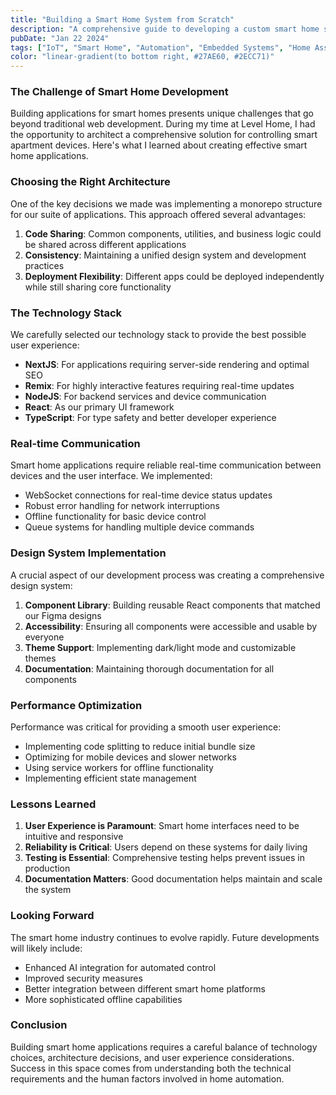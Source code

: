 ```yaml
---
title: "Building a Smart Home System from Scratch"
description: "A comprehensive guide to developing a custom smart home system using open-source technologies and IoT devices."
pubDate: "Jan 22 2024"
tags: ["IoT", "Smart Home", "Automation", "Embedded Systems", "Home Assistant"]
color: "linear-gradient(to bottom right, #27AE60, #2ECC71)"
---
```


### The Challenge of Smart Home Development

Building applications for smart homes presents unique challenges that go beyond traditional web development. During my time at Level Home, I had the opportunity to architect a comprehensive solution for controlling smart apartment devices. Here's what I learned about creating effective smart home applications.

### Choosing the Right Architecture

One of the key decisions we made was implementing a monorepo structure for our suite of applications. This approach offered several advantages:

1. **Code Sharing**: Common components, utilities, and business logic could be shared across different applications
2. **Consistency**: Maintaining a unified design system and development practices
3. **Deployment Flexibility**: Different apps could be deployed independently while still sharing core functionality

### The Technology Stack

We carefully selected our technology stack to provide the best possible user experience:

- **NextJS**: For applications requiring server-side rendering and optimal SEO
- **Remix**: For highly interactive features requiring real-time updates
- **NodeJS**: For backend services and device communication
- **React**: As our primary UI framework
- **TypeScript**: For type safety and better developer experience

### Real-time Communication

Smart home applications require reliable real-time communication between devices and the user interface. We implemented:

- WebSocket connections for real-time device status updates
- Robust error handling for network interruptions
- Offline functionality for basic device control
- Queue systems for handling multiple device commands

### Design System Implementation

A crucial aspect of our development process was creating a comprehensive design system:

1. **Component Library**: Building reusable React components that matched our Figma designs
2. **Accessibility**: Ensuring all components were accessible and usable by everyone
3. **Theme Support**: Implementing dark/light mode and customizable themes
4. **Documentation**: Maintaining thorough documentation for all components

### Performance Optimization

Performance was critical for providing a smooth user experience:

- Implementing code splitting to reduce initial bundle size
- Optimizing for mobile devices and slower networks
- Using service workers for offline functionality
- Implementing efficient state management

### Lessons Learned

1. **User Experience is Paramount**: Smart home interfaces need to be intuitive and responsive
2. **Reliability is Critical**: Users depend on these systems for daily living
3. **Testing is Essential**: Comprehensive testing helps prevent issues in production
4. **Documentation Matters**: Good documentation helps maintain and scale the system

### Looking Forward

The smart home industry continues to evolve rapidly. Future developments will likely include:

- Enhanced AI integration for automated control
- Improved security measures
- Better integration between different smart home platforms
- More sophisticated offline capabilities

### Conclusion

Building smart home applications requires a careful balance of technology choices, architecture decisions, and user experience considerations. Success in this space comes from understanding both the technical requirements and the human factors involved in home automation.
